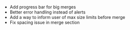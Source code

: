 - Add progress bar for big merges
- Better error handling instead of alerts
- Add a way to inform user of max size limits before merge
- Fix spacing issue in merge section